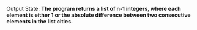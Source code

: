 Output State: **The program returns a list of n-1 integers, where each element is either 1 or the absolute difference between two consecutive elements in the list cities.**